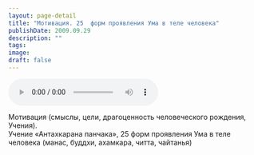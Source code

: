 ```yaml
---
layout: page-detail
title: "Мотивация. 25  форм проявления Ума в теле человека"
publishDate: 2009.09.29
description: ""
tags:
image:
draft: false
---
```


<audio title="2009.09.29 - Мотивация. 25  форм проявления Ума в теле человека.mp3" src="/upload/iblock/f4b/f4bc66de12eb99b14d4b95b41083df6d.mp3" controls=""></audio>

 Мотивация (смыслы, цели, драгоценность человеческого рождения, Учения).  
 Учение «Антахкарана панчака», 25 форм проявления Ума в теле   
 человека (манас, буддхи, ахамкара, читта, чайтанья)   

  
